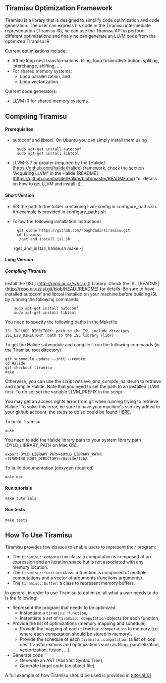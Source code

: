 Tiramisu Optimization Framework
----------------------------------
Tiramisu is a library that is designed to simplify code optimization and code generation.  The user can express his code in the Tiramisu intermediate representation (Tiramisu IR), he can use the Tiramisu API to perform different optimizations and finaly he can generate an LLVM code from the optimized Tiramisu IR.

Current optimizations include:
- Affine loop nest transformations: tiling, loop fusion/distribution, spliting, interchange, shifting, ...,
- For shared memory systems:
  - Loop parallelization, and
  - Loop vectorization.

Current code generators:
- LLVM IR for shared memory systems.


Compiling Tiramisu
----------------------
#### Prerequisites

- autoconf and libtool. On Ubuntu you can simply install them using

        sudo apt-get install autoconf
        sudo apt-get install libtool

- LLVM-3.7 or greater (required by the [Halide] (https://github.com/halide/Halide) framework,
  check the section "Acquiring LLVM" in the Halide [README] (https://github.com/halide/Halide/blob/master/README.md) for details on how to get LLVM and install it).

#### Short Version
- Set the path to the folder containing llvm-config in configure_paths.sh.
An example is provided in configure_paths.sh

- Follow the following installation instructions

        git clone https://github.com/rbaghdadi/tiramisu.git
        cd tiramisu
        ./get_and_install_isl.sh
	./get_and_install_halide.sh
        make -j

#### Long Version

##### Compiling Tiramisu
Install the [ISL] (http://repo.or.cz/w/isl.git) Library.  Check the ISL [README] (http://repo.or.cz/isl.git/blob/HEAD:/README) for details. Be sure to have installed autoconf and libtool installed on your machine before building ISL by running the following commands:

        sudo apt-get install autoconf
        sudo apt-get install libtool


You need to specify the following paths in the Makefile

    ISL_INCLUDE_DIRECTORY: path to the ISL include directory
    ISL_LIB_DIRECTORY: path to the ISL library (lib/)

To get the Halide submodule and compile it run the following commands (in the Tiramisu root directory)

    git submodule update --init --remote
    cd Halide
    git checkout tiramisu
    make

Otherwise, you can use the script retrieve_and_compile_halide.sh to retrieve
and compile Halide. Note that you need to set the path to an installed LLVM
first. To do so, set the variable LLVM_PREFIX in the script.

You may get an access rights error from git when running trying to retrieve Halide. To solve this error, be sure to have your machine's ssh key added to your github account, the steps to do so could be found [HERE](https://help.github.com/articles/generating-a-new-ssh-key-and-adding-it-to-the-ssh-agent/).

To build Tiramisu

    make

You need to add the Halide library path to your system library path (DYLD_LIBRARY_PATH on Mac OS).

    export DYLD_LIBRARY_PATH=$DYLD_LIBRARY_PATH:<TIRAMISU_ROOT_DIRECTORY>/Halide/lib/

To build documentation (doxygen required)

    make doc

#### Run tutorials

    make tutorials

#### Run tests

    make tests


How To Use Tiramisu
----------------------
Tiramisu provides few classes to enable users to represent their program:
- The `tiramisu::computation` class: a computation is composed of an expression and an iteration space but is not associated with any memory location.
- The `tiramisu::function` class: a function is composed of multiple computations and a vector of arguments (functions arguments).
- The `tiramisu::buffer`: a class to represent memory buffers.

In general, in order to use Tiramisu to optimize, all what a user needs to do is the following:
- Represent the program that needs to be optimized
    - Instantiate a `tiramisu::function`,
    - Instantiate a set of `tiramisu::computation` objects for each function,
- Provide the list of optimizations (memory mapping and schedule)
    - Provide the mapping of each `tiramisu::computation` to memory (i.e. where each computation should be stored in memory),
    - Provide the schedule of each `tiramisu::computation` (a list of loop nest transformations and optimizations such as tiling, parallelization, vectorization, fusion, ...),
- Generate code
    - Generate an AST (Abstract Syntax Tree),
    - Generate target code (an object file),

A full example of how Tiramisu should be used is provided in [tutorial_01](tutorials/tutorial_01.cpp).
